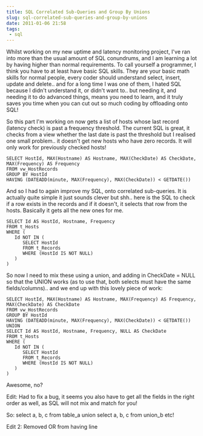 ```yaml
---
title: SQL Correlated Sub-Queries and Group By Unions
slug: sql-correlated-sub-queries-and-group-by-unions
date: 2011-01-06 21:58
tags: 
 - sql
---
```

Whilst working on my new uptime and latency monitoring project, I've ran into more than the usual amount of SQL conundrums, and I am learning a lot by having higher than normal requirements. To call yourself a programmer, I think you have to at least have basic SQL skills. They are your basic math skills for normal people, every coder should understand select, insert, update and delete.. and for a long time I was one of them, I hated SQL because I didn't understand it, or didn't want to.. but needing it, and needing it to do advanced things, means you need to learn, and it truly saves you time when you can cut out so much coding by offloading onto SQL!

So this part I'm working on now gets a list of hosts whose last record (latency check) is past a frequency threshold. The current SQL is great, it checks from a view whether the last date is past the threshold but I realised one small problem.. it doesn't get new hosts who have zero records. It will only work for previously checked hosts!

    SELECT HostId, MAX(Hostname) AS Hostname, MAX(CheckDate) AS CheckDate, MAX(Frequency) AS Frequency
    FROM vw_HostRecords
    GROUP BY HostId
    HAVING (DATEADD(minute, MAX(Frequency), MAX(CheckDate)) < GETDATE())

And so I had to again improve my SQL, onto correlated sub-queries. It is actually quite simple it just sounds clever but shh.. here is the SQL to check if a row exists in the records and if it doesn't, it selects that row from the hosts. Basically it gets all the new ones for me.

    SELECT Id AS HostId, Hostname, Frequency
    FROM t_Hosts
    WHERE (
       Id NOT IN (
          SELECT HostId
          FROM t_Records
          WHERE (HostId IS NOT NULL)
       )
    )

So now I need to mix these using a union, and adding in CheckDate = NULL so that the UNION works (as to use that, both selects must have the same fields/columns).. and we end up with this lovely piece of work:

    SELECT HostId, MAX(Hostname) AS Hostname, MAX(Frequency) AS Frequency, MAX(CheckDate) AS CheckDate
    FROM vw_HostRecords
    GROUP BY HostId
    HAVING (DATEADD(minute, MAX(Frequency), MAX(CheckDate)) < GETDATE())
    UNION
    SELECT Id AS HostId, Hostname, Frequency, NULL AS CheckDate
    FROM t_Hosts
    WHERE (
       Id NOT IN (
          SELECT HostId
          FROM t_Records
          WHERE (HostId IS NOT NULL)
       )
    )

Awesome, no?

Edit: Had to fix a bug, it seems you also have to get all the fields in the right order as well, as SQL will not mix and match for you!

So: select a, b, c from table_a union select a, b, c from union_b etc!

Edit 2: Removed OR from having line